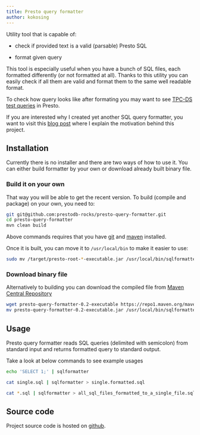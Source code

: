 ```yaml
---
title: Presto query formatter
author: kokosing
---
```


Utility tool that is capable of:

 - check if provided text is a valid (parsable) Presto SQL

 - format given query

This tool is especially useful when you have a bunch of SQL files, each
formatted differently (or not formatted at all).  Thanks to this utility you
can easily check if all them are valid and format them to the same well
readable format.

<!--more-->

To check how query looks like after formating you may want to see [TPC-DS test queries](https://github.com/prestodb/presto/tree/master/presto-product-tests/src/main/resources/sql-tests/testcases/tpcds) in Presto.

If you are interested why I created yet another SQL query formatter, you want to visit this [blog post](/projects-and-sql-formatter/) where I explain the motivation behind this project.

## Installation

Currently there is no installer and there are two ways of how to use it. 
You can either build formatter by your own or download already built binary file.

### Build it on your own

That way you will be able to get the recent version. 
To build (compile and package) on your own, you need to:

~~~bash
git git@github.com:prestodb-rocks/presto-query-formatter.git
cd presto-query-formatter
mvn clean build
~~~

Above commands requires that you have [git](https://git-scm.com/) and
[maven](https://maven.apache.org/) installed.

Once it is built, you can move it to `/usr/local/bin` to make it easier to use:

~~~bash
sudo mv /target/presto-root-*-executable.jar /usr/local/bin/sqlformatter
~~~

### Download binary file

Alternatively to building you can download the compiled file from [Maven Central Repository](https://repo1.maven.org/maven2/rocks/prestodb/presto-query-formatter/0.2/)

~~~bash
wget presto-query-formatter-0.2-executable https://repo1.maven.org/maven2/rocks/prestodb/presto-query-formatter/0.2/presto-query-formatter-0.2-executable.jar
mv presto-query-formatter-0.2-executable.jar /usr/local/bin/sqlformatter
~~~

## Usage

Presto query formatter reads SQL queries (delimited with semicolon) from
standard input and returns formatted query to standard output.

Take a look at below commands to see example usages

~~~bash
echo 'SELECT 1;' | sqlformatter

cat single.sql | sqlformatter > single.formatted.sql

cat *.sql | sqlformatter > all_sql_files_formatted_to_a_single_file.sql
~~~

## Source code
Project source code is hosted on [github](https://github.com/prestodb-rocks/presto-query-formatter).
